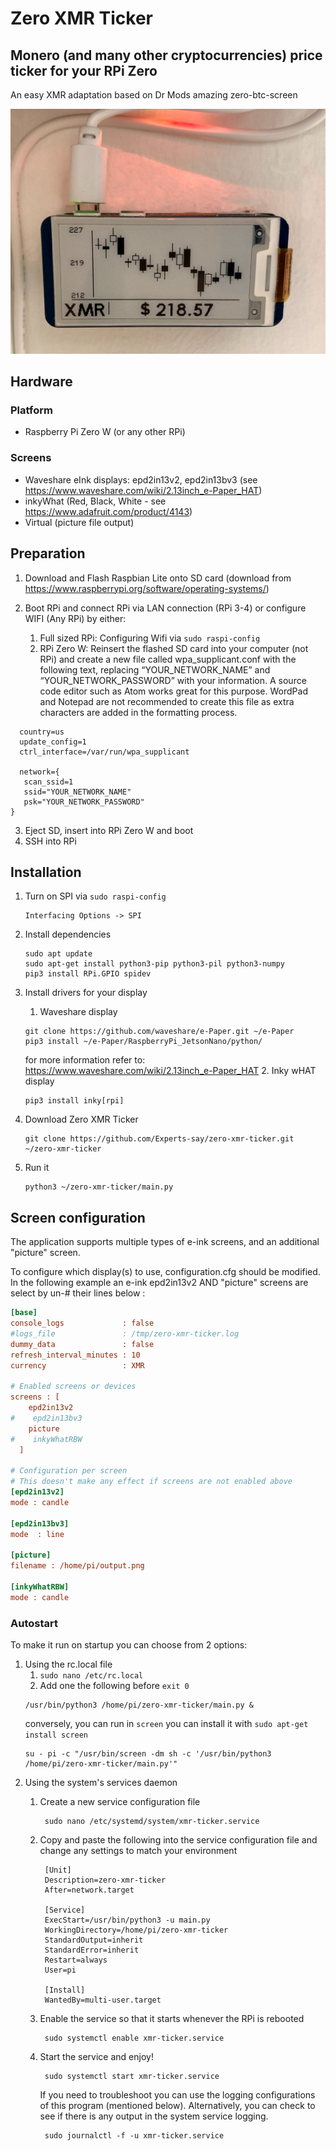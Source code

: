 # Zero XMR Ticker 
## Monero (and many other cryptocurrencies) price ticker for your RPi Zero
An easy XMR adaptation based on Dr Mods amazing zero-btc-screen

![display](XMRTicker1.jpg)

## Hardware

### Platform

* Raspberry Pi Zero W (or any other RPi)

### Screens

* Waveshare eInk displays: epd2in13v2, epd2in13bv3 (see https://www.waveshare.com/wiki/2.13inch_e-Paper_HAT)
* inkyWhat (Red, Black, White - see https://www.adafruit.com/product/4143) 
* Virtual (picture file output)

## Preparation

1. Download and Flash Raspbian Lite onto SD card (download from https://www.raspberrypi.org/software/operating-systems/)

2. Boot RPi and connect RPi via LAN connection (RPi 3-4) or configure WIFI (Any RPi) by either:
   1. Full sized RPi: Configuring Wifi via `sudo raspi-config`
   2. RPi Zero W: Reinsert the flashed SD card into your computer (not RPi) and create a new file called wpa_supplicant.conf with the following text, replacing “YOUR_NETWORK_NAME” and “YOUR_NETWORK_PASSWORD” with your information. A source code editor such as Atom works great for this purpose. WordPad and Notepad are not recommended to create this file as extra characters are added in the formatting process. 
  
  ```
    country=us
    update_config=1
    ctrl_interface=/var/run/wpa_supplicant

    network={
     scan_ssid=1
     ssid="YOUR_NETWORK_NAME"
     psk="YOUR_NETWORK_PASSWORD"
}
 ```

3. Eject SD, insert into RPi Zero W and boot
4. SSH into RPi


## Installation 

1. Turn on SPI via `sudo raspi-config`
    ```
    Interfacing Options -> SPI
   ```
2. Install dependencies
    ```
    sudo apt update
    sudo apt-get install python3-pip python3-pil python3-numpy
    pip3 install RPi.GPIO spidev
    ```

3. Install drivers for your display
    1. Waveshare display
    ```
    git clone https://github.com/waveshare/e-Paper.git ~/e-Paper
    pip3 install ~/e-Paper/RaspberryPi_JetsonNano/python/
    ```
   for more information refer to: https://www.waveshare.com/wiki/2.13inch_e-Paper_HAT
    2. Inky wHAT display
    ```
    pip3 install inky[rpi]
    ```
4. Download Zero XMR Ticker
    ```
    git clone https://github.com/Experts-say/zero-xmr-ticker.git ~/zero-xmr-ticker
    ```
5. Run it
    ```
    python3 ~/zero-xmr-ticker/main.py
    ```


## Screen configuration

The application supports multiple types of e-ink screens, and an additional "picture" screen.

To configure which display(s) to use, configuration.cfg should be modified. In the following example an e-ink epd2in13v2
AND "picture" screens are select by un-# their lines below :

```cfg
[base]
console_logs             : false
#logs_file               : /tmp/zero-xmr-ticker.log
dummy_data               : false
refresh_interval_minutes : 10
currency                 : XMR

# Enabled screens or devices
screens : [
    epd2in13v2
#    epd2in13bv3
    picture
#    inkyWhatRBW
  ]

# Configuration per screen
# This doesn't make any effect if screens are not enabled above
[epd2in13v2]
mode : candle

[epd2in13bv3]
mode  : line

[picture]
filename : /home/pi/output.png

[inkyWhatRBW]
mode : candle
```

### Autostart

To make it run on startup you can choose from 2 options:

1. Using the rc.local file
    1. `sudo nano /etc/rc.local`
    2. Add one the following before `exit 0`
   ```
   /usr/bin/python3 /home/pi/zero-xmr-ticker/main.py &
   ```
   conversely, you can run in `screen` you can install it with `sudo apt-get install screen`
   ```
   su - pi -c "/usr/bin/screen -dm sh -c '/usr/bin/python3 /home/pi/zero-xmr-ticker/main.py'"
   ```
2. Using the system's services daemon
    1. Create a new service configuration file
       ```
        sudo nano /etc/systemd/system/xmr-ticker.service
        ```
    2. Copy and paste the following into the service configuration file and change any settings to match your
       environment
       ```
        [Unit]
        Description=zero-xmr-ticker
        After=network.target
 
        [Service]
        ExecStart=/usr/bin/python3 -u main.py
        WorkingDirectory=/home/pi/zero-xmr-ticker
        StandardOutput=inherit
        StandardError=inherit
        Restart=always
        User=pi
 
        [Install]
        WantedBy=multi-user.target
        ```
    3. Enable the service so that it starts whenever the RPi is rebooted
       ```
        sudo systemctl enable xmr-ticker.service
       ```
    4. Start the service and enjoy!
       ```
        sudo systemctl start xmr-ticker.service
       ```

       If you need to troubleshoot you can use the logging configurations of this program (mentioned below).
       Alternatively, you can check to see if there is any output in the system service logging.
       ```
        sudo journalctl -f -u xmr-ticker.service
       ```
